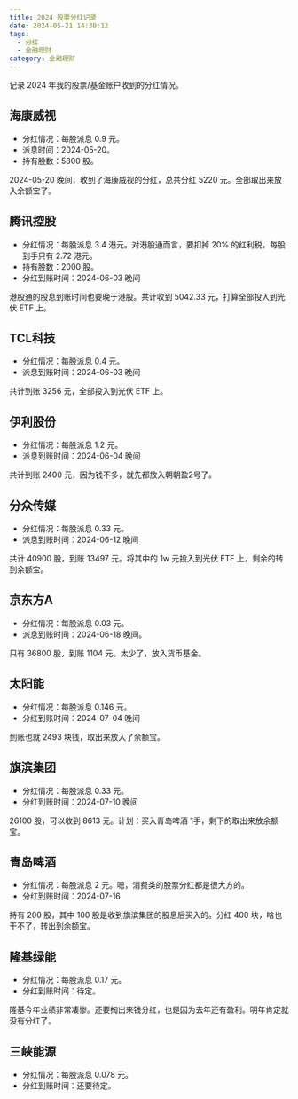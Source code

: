```yaml
---
title: 2024 股票分红记录
date: 2024-05-21 14:30:12
tags:
  - 分红
  - 金融理财
category: 金融理财
---
```


记录 2024 年我的股票/基金账户收到的分红情况。

<!-- more -->

## 海康威视

- 分红情况：每股派息 0.9 元。
- 派息时间：2024-05-20。
- 持有股数：5800 股。

2024-05-20 晚间，收到了海康威视的分红，总共分红 5220 元。全部取出来放入余额宝了。

## 腾讯控股

- 分红情况：每股派息 3.4 港元。对港股通而言，要扣掉 20% 的红利税，每股到手只有 2.72 港元。
- 持有股数：2000 股。
- 分红到账时间：2024-06-03 晚间

港股通的股息到账时间也要晚于港股。共计收到 5042.33 元，打算全部投入到光伏 ETF 上。

## TCL科技

- 分红情况：每股派息 0.4 元。
- 派息到账时间：2024-06-03 晚间

共计到账 3256 元，全部投入到光伏 ETF 上。

## 伊利股份

- 分红情况：每股派息 1.2 元。
- 派息到账时间：2024-06-04 晚间

共计到账 2400 元，因为钱不多，就先都放入朝朝盈2号了。

## 分众传媒

- 分红情况：每股派息 0.33 元。
- 派息到账时间：2024-06-12 晚间

共计 40900 股，到账 13497 元。将其中的 1w 元投入到光伏 ETF 上，剩余的转到余额宝。

## 京东方A

- 分红情况：每股派息 0.03 元。
- 派息到账时间：2024-06-18 晚间。

只有 36800 股，到账 1104 元。太少了，放入货币基金。

## 太阳能

- 分红情况：每股派息 0.146 元。
- 分红到账时间：2024-07-04 晚间

到账也就 2493 块钱，取出来放入了余额宝。

## 旗滨集团

- 分红情况：每股派息 0.33 元。
- 分红到账时间：2024-07-10 晚间

26100 股，可以收到 8613 元。计划：买入青岛啤酒 1手，剩下的取出来放余额宝。

## 青岛啤酒

- 分红情况：每股派息 2 元。嗯，消费类的股票分红都是很大方的。
- 分红到账时间：2024-07-16

持有 200 股，其中 100 股是收到旗滨集团的股息后买入的。分红 400 块，啥也干不了，转出到余额宝。

## 隆基绿能

- 分红情况：每股派息 0.17 元。
- 分红到账时间：待定。

隆基今年业绩非常凄惨。还要掏出来钱分红，也是因为去年还有盈利。明年肯定就没有分红了。

## 三峡能源

- 分红情况：每股派息 0.078 元。
- 分红到账时间：还要待定。
